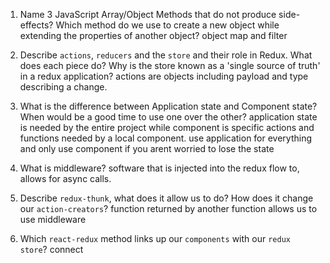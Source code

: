 1.  Name 3 JavaScript Array/Object Methods that do not produce side-effects? Which method do we use to create a new object while extending the properties of another object?
object map and filter

1.  Describe `actions`, `reducers` and the `store` and their role in Redux. What does each piece do? Why is the store known as a 'single source of truth' in a redux application?
actions are objects including payload and type describing a change.

1.  What is the difference between Application state and Component state? When would be a good time to use one over the other?
application state is needed by the entire project while component is specific actions and functions needed by a local component. use application for everything and only use component if you arent worried to lose the state

1.  What is middleware?
software that is injected into the redux flow to, allows for async calls.

1.  Describe `redux-thunk`, what does it allow us to do? How does it change our `action-creators`?
function returned by another function allows us to use middleware

1.  Which `react-redux` method links up our `components` with our `redux store`?
connect
